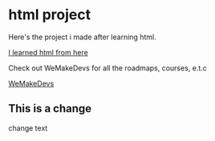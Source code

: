# html project
Here's the project i made after learning html.

[I learned html from here](https://www.youtube.com/watch?v=kUMe1FH4CHE>freeCodeCamp.org)

Check out WeMakeDevs for all the roadmaps, courses, e.t.c

[WeMakeDevs](https://github.com/WeMakeDevs/roadmaps.git)

## This is a change
change text
